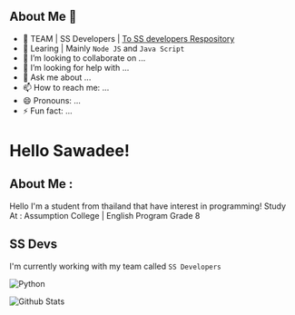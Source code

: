 <!--
**SEN-SENSATION/SEN-SENSATION** is a ✨ _special_ ✨ repository because its `README.md` (this file) appears on your GitHub profile.

Here are some ideas to get you started:
-->

## About Me 📠
- 🔭 TEAM | SS Developers | [To SS developers Respository](https://github.com/SEN-SENSATION/SS-Developers)
- 🌱 Learing | Mainly `Node JS` and `Java Script`
- 👯 I’m looking to collaborate on ...
- 🤔 I’m looking for help with ...
- 💬 Ask me about ...
- 📫 How to reach me: ...
- 😄 Pronouns: ...
- ⚡ Fun fact: ...


# Hello Sawadee!
## About Me :
Hello I'm a student from thailand that have interest in programming!
Study At : Assumption College | English Program Grade 8

## SS Devs
I'm currently working with my team called `SS Developers`

![Python](https://img.shields.io/badge/Python-3776AB?style=for-the-badge&logo=python&logoColor=white)

![Github Stats](https://github-readme-stats.vercel.app/api?username=SEN-SENSATION&count_private=true&show_icons=true&include_all_commits=true&theme=dark)
